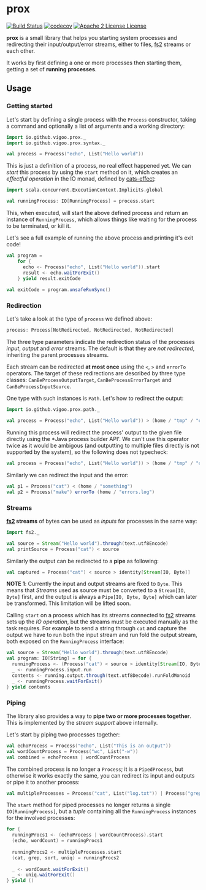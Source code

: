 # prox
[![Build Status](https://travis-ci.org/vigoo/prox.svg?branch=master)](https://travis-ci.org/vigoo/prox)
[![codecov](https://codecov.io/gh/vigoo/prox/branch/master/graph/badge.svg)](https://codecov.io/gh/vigoo/prox)
[![Apache 2 License License](http://img.shields.io/badge/license-APACHE2-blue.svg)](http://www.apache.org/licenses/LICENSE-2.0)

**prox** is a small library that helps you starting system processes and redirecting their input/output/error streams,
either to files, [fs2](https://github.com/functional-streams-for-scala/fs2) streams or each other.

It works by first defining a one or more processes then starting them, getting a set of **running processes**.

## Usage

### Getting started

Let's start by defining a single process with the `Process` constructor, taking a command and optionally a list of arguments and a working directory:

```scala
import io.github.vigoo.prox._
import io.github.vigoo.prox.syntax._

val process = Process("echo", List("Hello world"))
```

This is just a definition of a process, no real effect happened yet. We can *start* this process by using the `start` method on it, which creates an *effectful operation* in the IO monad, defined by [cats-effect](https://github.com/typelevel/cats-effect):

```scala
import scala.concurrent.ExecutionContext.Implicits.global

val runningProcess: IO[RunningProcess] = process.start
```

This, when executed, will start the above defined process and return an instance of `RunningProcess`, which allows things like waiting for the process to be terminated, or kill it. 

Let's see a full example of running the above process and printing it's exit code!

```scala
val program = 
    for {
      echo <- Process("echo", List("Hello world")).start
      result <- echo.waitForExit()
    } yield result.exitCode
    
val exitCode = program.unsafeRunSync()
``` 

### Redirection
Let's take a look at the type of `process` we defined above:

```scala
process: Process[NotRedirected, NotRedirected, NotRedirected]
```

The three type parameters indicate the redirection status of the processes *input*, *output* and *error* streams. The default is that they are *not redirected*, inheriting the parent processes streams.

Each stream can be redirected **at most once** using the `<`, `>` and `errorTo` operators. The target of these redirections are described by three type classes: `CanBeProcessOutputTarget`, `CanBeProcessErrorTarget` and `CanBeProcessInputSource`.

One type with such instances is `Path`. Let's how to redirect the output:

```scala
import io.github.vigoo.prox.path._

val process = Process("echo", List("Hello world")) > (home / "tmp" / "out.txt")
``` 

Running this process will redirect the process' output to the given file directly using the *Java process builder API'. We can't use this operator twice as it would be ambigous (and outputting to multiple files directly is not supported by the system), so the following does not typecheck:

```scala
val process = Process("echo", List("Hello world")) > (home / "tmp" / "out.txt") > (home / "tmp" / "out2.txt")
```

Similarly we can redirect the input and the error:

```scala
val p1 = Process("cat") < (home / "something")
val p2 = Process("make") errorTo (home / "errors.log")
```

### Streams
**[fs2](https://github.com/functional-streams-for-scala/fs2) streams** of bytes can be used as *inputs* for processes in the same way:

```scala
import fs2._

val source = Stream("Hello world").through(text.utf8Encode)
val printSource = Process("cat") < source
```

Similarly the output can be redirected to a **pipe** as following:

```scala
val captured = Process("cat") < source > identity[Stream[IO, Byte]]
```

**NOTE 1**: Currently the input and output streams are fixed to `Byte`. This means that *Streams* used as source must be converted to a `Stream[IO, Byte]` first, and the output is always a `Pipe[IO, Byte, Byte]` which can later be transformed. This limitation will be lifted soon.

Calling `start` on a process which has its streams connected to [fs2](https://github.com/functional-streams-for-scala/fs2) streams sets up the *IO operation*, but the streams must be executed manually 
as the task requires. For example to send a string through `cat` and capture the output we 
have to run both the input stream and run fold the output stream, both exposed on 
the `RunningProcess` interface:

```scala
val source = Stream("Hello world").through(text.utf8Encode)
val program: IO[String] = for {
  runningProcess <- (Process("cat") < source > identity[Stream[IO, Byte]]).start
  _ <- runningProcess.input.run
  contents <- running.output.through(text.utf8Decode).runFoldMonoid
  _ <- runningProcess.waitForExit()
} yield contents
```

### Piping
The library also provides a way to **pipe two or more processes together**. This is implemented by the *stream support* above internally.

Let's start by piping two processes together:

```scala
val echoProcess = Process("echo", List("This is an output"))
val wordCountProcess = Process("wc", List("-w"))
val combined = echoProcess | wordCountProcess
```

The combined process is no longer a `Process`; it is a `PipedProcess`, but otherwise it works exactly the same, you can redirect its input and outputs or pipe it to another process:

```scala
val multipleProcesses = Process("cat", List("log.txt")) | Process("grep", List("ERROR")) | Process("sort") | Process("uniq", List("-c"))
```

The `start` method for piped processes no longer returns a single `IO[RunningProcess]`, but a *tuple* containing all the `RunningProcess`
instances for the involved processes:

```scala
for {
  runningProcs1 <- (echoProcess | wordCountProcess).start
  (echo, wordCount) = runningProcs1
  
  runningProcs2 <- multipleProcesses.start
  (cat, grep, sort, uniq) = runningProcs2
  
  _ <- wordCount.waitForExit()
  _ <- uniq.waitForExit()
} yield ()
```
